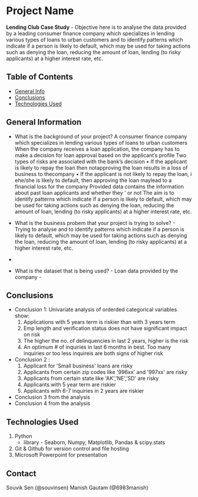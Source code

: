# Project Name
**Lending Club Case Study** - Objective here is to analyse the data provided by a leading consumer finance company which specializes in lending various types of loans to urban customers and to identify patterns which indicate if a person is likely to default, which may be used for taking actions such as denying the loan, reducing the amount of loan, lending (to risky applicants) at a higher interest rate, etc.

## Table of Contents
* [General Info](#general-information)
* [Conclusions](#conclusions)
* [Technologies Used](#technologies-used)


## General Information
- What is the background of your project? A consumer finance company which specializes in lending various types of loans to urban customers When the company receives a loan application, the company has to make a decision for loan approval based on the applicant’s profile Two types of risks are associated with the bank’s decision
  • If the applicant is likely to repay the loan then notapproving the loan results in a loss of business to thecompany
  • If the applicant is not likely to repay the loan, i ehe/she is likely to default, then approving the loan maylead to a financial loss for the company
Provided data contains the information about past loan applicants and whether they ‘ or not The aim is to identify patterns which indicate if a person is likely to default, which may be used for taking actions such as denying the loan, reducing the amount of loan, lending (to risky applicants) at a higher interest rate, etc.

- What is the business probem that your project is trying to solve? - Trying to analyse and to identify patterns which indicate if a person is likely to default, which may be used for taking actions such as denying the loan, reducing the amount of loan, lending (to risky applicants) at a higher interest rate, etc. 
-
- What is the dataset that is being used? - Loan data provided by the company - <link>

## Conclusions
- Conclusion 1:  Univariate analysis of orderded categorical variables show:
  1. Applications with 5 years term is riskier than with 3 years term
  2. Emp length and verification status does not have significant impact on risk
  3. The higher the no. of delinquencies in last 2 years, higher is the risk
  4. An optimum # of inquiries in last 6 months in best. Too many inquiries or too less inquireis are both signs of higher risk
- Conclusion 2 :
  1. Applicant for 'Small business' loans are risky
  2. Applicants from certain zip codes like '996xx' and '997xx' are risky
  3. Applicants from certain state like 'AK','NE','SD' are risky
  4. Applicants with 5 year term are riskier
  5. Applicants with 6-7 inquiries in 2 years are riskier
- Conclusion 3 from the analysis
- Conclusion 4 from the analysis

## Technologies Used
1. Python
    - library - Seaborn, Numpy, Matplotlib, Pandas & scipy.stats
2. Git & Github for version control and file hosting
3. Microsoft Powerpoint for presentation


## Contact
Souvik Sen (@souvinsen)
Manish Gautam (@6983manish)
